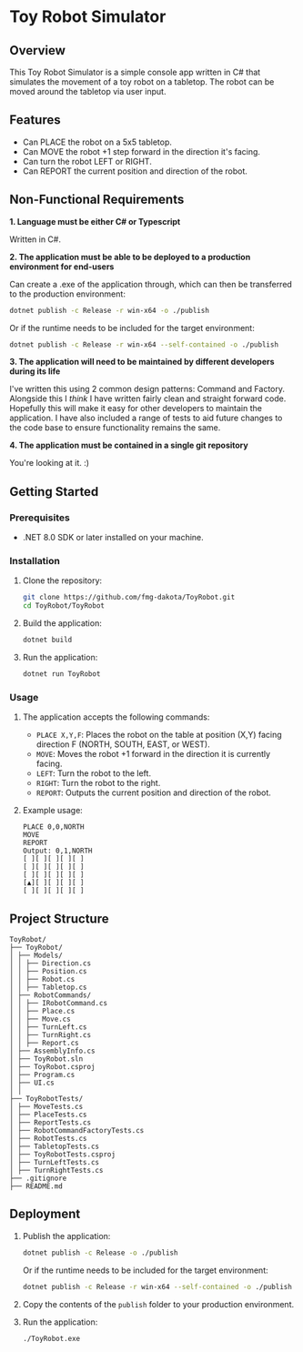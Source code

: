 # Toy Robot Simulator

## Overview

This Toy Robot Simulator is a simple console app written in C# that simulates the movement of a toy robot on a tabletop. The robot can be moved around the tabletop via user input.

## Features
- Can PLACE the robot on a 5x5 tabletop.
- Can MOVE the robot +1 step forward in the direction it's facing.
- Can turn the robot LEFT or RIGHT.
- Can REPORT the current position and direction of the robot.

## Non-Functional Requirements
**1. Language must be either C# or Typescript**

Written in C#.


**2. The application must be able to be deployed to a production environment for end-users**

Can create a .exe of the application through, which can then be transferred to the production environment:

```sh
dotnet publish -c Release -r win-x64 -o ./publish
```

Or if the runtime needs to be included for the target environment:

```sh
dotnet publish -c Release -r win-x64 --self-contained -o ./publish
```

**3. The application will need to be maintained by different developers during its life**

I've written this using 2 common design patterns: Command and Factory. Alongside this I *think* I have written fairly clean and straight forward code. Hopefully this will make it easy for other developers to maintain the application. I have also included a range of tests to aid future changes to the code base to ensure functionality remains the same.


**4. The application must be contained in a single git repository**

You're looking at it. :)


## Getting Started

### Prerequisites

- .NET 8.0 SDK or later installed on your machine.

### Installation

1. Clone the repository:
    ```sh
    git clone https://github.com/fmg-dakota/ToyRobot.git
    cd ToyRobot/ToyRobot
    ```

2. Build the application:
    ```sh
    dotnet build
    ```

3. Run the application:
    ```sh
    dotnet run ToyRobot
    ```

### Usage

1. The application accepts the following commands:
    - `PLACE X,Y,F`: Places the robot on the table at position (X,Y) facing direction F (NORTH, SOUTH, EAST, or WEST).
    - `MOVE`: Moves the robot +1 forward in the direction it is currently facing.
    - `LEFT`: Turn the robot to the left.
    - `RIGHT`: Turn the robot to the right.
    - `REPORT`: Outputs the current position and direction of the robot.

2. Example usage:
    ```
    PLACE 0,0,NORTH
    MOVE
    REPORT
    Output: 0,1,NORTH
    [ ][ ][ ][ ][ ]
    [ ][ ][ ][ ][ ]
    [ ][ ][ ][ ][ ]
    [▲][ ][ ][ ][ ]
    [ ][ ][ ][ ][ ]
    ```

## Project Structure
```
ToyRobot/
├── ToyRobot/
│ ├── Models/
│ │ ├── Direction.cs
│ │ ├── Position.cs
│ │ ├── Robot.cs
│ │ ├── Tabletop.cs
│ ├── RobotCommands/
│ │ ├── IRobotCommand.cs
│ │ ├── Place.cs
│ │ ├── Move.cs
│ │ ├── TurnLeft.cs
│ │ ├── TurnRight.cs
│ │ ├── Report.cs
│ ├── AssemblyInfo.cs
│ ├── ToyRobot.sln
│ ├── ToyRobot.csproj
│ ├── Program.cs
│ ├── UI.cs
│ │
├── ToyRobotTests/
│ ├── MoveTests.cs
│ ├── PlaceTests.cs
│ ├── ReportTests.cs
│ ├── RobotCommandFactoryTests.cs
│ ├── RobotTests.cs
│ ├── TabletopTests.cs
│ ├── ToyRobotTests.csproj
│ ├── TurnLeftTests.cs
│ ├── TurnRightTests.cs
├── .gitignore
├── README.md
```

## Deployment

1. Publish the application:
    ```sh
    dotnet publish -c Release -o ./publish
    ```
    Or if the runtime needs to be included for the target environment:

    ```sh
    dotnet publish -c Release -r win-x64 --self-contained -o ./publish
    ```

2. Copy the contents of the `publish` folder to your production environment.

3. Run the application:
    ```sh
    ./ToyRobot.exe
